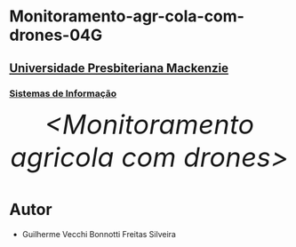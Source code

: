 # Monitoramento-agr-cola-com-drones-04G
<h2><a href= "https://www.mackenzie.br">Universidade Presbiteriana Mackenzie</a></h2>
<h3><a href= "https://www.mackenzie.br/graduacao/sao-paulo-higienopolis/sistemas-de-informacao">Sistemas de Informação</a></h3>


<font size="+12"><center>
*&lt;Monitoramento agricola com drones&gt;*
</center></font>


# Autor

* Guilherme Vecchi Bonnotti Freitas Silveira
